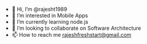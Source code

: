 - 👋 Hi, I’m @rajesht1989
- 👀 I’m interested in Mobile Apps
- 🌱 I’m currently learning node.js
- 💞️ I’m looking to collaborate on Software Architecture
- 📫 How to reach me rajeshfreshstart@gmail.com

<!---
rajesht1989/rajesht1989 is a ✨ special ✨ repository because its `README.md` (this file) appears on your GitHub profile.
You can click the Preview link to take a look at your changes.
--->
